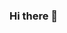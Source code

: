 ### Hi there 👋

<!--

That's great! Being proficient in graphic design, digital marketing, and learning Python programming gives you a diverse set of skills. Here are a few suggestions to help you continue your journey:

Graphic Design:

Stay updated with the latest design trends and tools.
Explore new software and techniques to enhance your skills.
Consider creating an online portfolio to showcase your work.
Digital Marketing:

Stay informed about changes in digital marketing platforms and algorithms.
Experiment with different digital marketing strategies and measure their effectiveness.
Consider obtaining certifications in platforms like Google Analytics, Google Ads, or social media marketing.
Python Programming:

Practice coding regularly to reinforce your learning.
Work on small projects to apply your knowledge and gain practical experience.
Explore libraries and frameworks related to your interests, such as web development or data science.
Integration of Skills:

Consider combining your graphic design skills with programming to create interactive websites or web applications.
Explore data visualization techniques to make your digital marketing efforts more insightful.
Networking:

Join online communities related to graphic design, digital marketing, and Python programming.
Attend conferences, workshops, or local meetups to connect with professionals in these fields.
Continuous Learning:

The tech and design industries are always evolving. Stay curious and embrace lifelong learning to stay ahead.
Consider enrolling in online courses or workshops to deepen your knowledge in specific areas.
Build Personal Projects:

Develop personal projects that align with your interests. This can be a great way to showcase your skills and create a tangible portfolio.
Remember, the key is to balance your time between learning, practicing, and applying your skills. By staying curious and adaptable, you'll be well-positioned to navigate the dynamic landscape of graphic design, digital marketing, and programming. Good luck on your journey!







